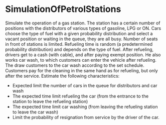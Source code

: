 # SimulationOfPetrolStations

Simulate the operation of a gas station. 
The station has a certain number of positions with the distributors of various types of gasoline, LPG or ON.
Cars choose the type of fuel with a given probability distribution and select a vacant position or waiting in the queue, they are all busy.
Number of seats in front of stations is limited. 
Refueling time is random (a predetermined probability distribution) and depends on the type of fuel.
After refueling, drivers get to a cash (with cable), and after paying exempt position.
He also works car wash, to which customers can enter the vehicle after refueling.
The draw customers to the car wash according to the set schedule.
Customers pay for the cleaning in the same hand as for refueling, but only after the service.
Estimate the following characteristics:
- Expected limit the number of cars in the queue for distributors and car wash
- The expected time limit refueling the car (from the entrance to the station to leave the refueling station)
- The expected time limit car washing (from leaving the refueling station to leave the car wash)
- Limit the probability of resignation from service by the driver of the car.
